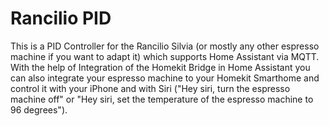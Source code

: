 # Rancilio PID
This is a PID Controller for the Rancilio Silvia (or mostly any other espresso machine if you want to adapt it) which supports Home Assistant via MQTT. With the help of Integration of the Homekit Bridge in Home Assistant you can also integrate your espresso machine to your Homekit Smarthome and control it with your iPhone and with Siri ("Hey siri, turn the espresso machine off" or "Hey siri, set the temperature of the espresso machine to 96 degrees").